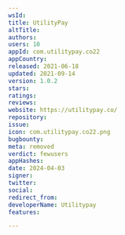 ```yaml
---
wsId: 
title: UtilityPay
altTitle: 
authors: 
users: 10
appId: com.utilitypay.co22
appCountry: 
released: 2021-06-18
updated: 2021-09-14
version: 1.0.2
stars: 
ratings: 
reviews: 
website: https://utilitypay.co/
repository: 
issue: 
icon: com.utilitypay.co22.png
bugbounty: 
meta: removed
verdict: fewusers
appHashes: 
date: 2024-04-03
signer: 
twitter: 
social: 
redirect_from: 
developerName: Utilitypay
features: 

---
```


